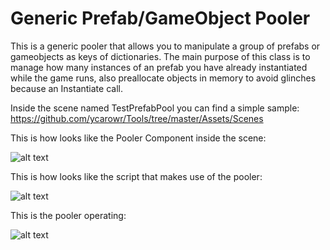 # Generic Prefab/GameObject Pooler

This is a generic pooler that allows you to manipulate a group of prefabs or gameobjects as keys of dictionaries.
The main purpose of this class is to manage how many instances of an prefab you have already instantiated while the game runs, also preallocate objects in memory to avoid glinches because an Instantiate call.

Inside the scene named TestPrefabPool you can find a simple sample:
https://github.com/ycarowr/Tools/tree/master/Assets/Scenes

This is how looks like the Pooler Component inside the scene:

![alt text](https://github.com/ycarowr/Tools/blob/master/Assets/Scripts/Patterns/GenericPrefabPooler/Images/Capture.GIF)

This is how looks like the script that makes use of the pooler:

![alt text](https://github.com/ycarowr/Tools/blob/master/Assets/Scripts/Patterns/GenericPrefabPooler/Images/Capture1.GIF)

This is the pooler operating:

![alt text](https://github.com/ycarowr/Tools/blob/master/Assets/Scripts/Patterns/GenericPrefabPooler/Images/prefab.gif)

